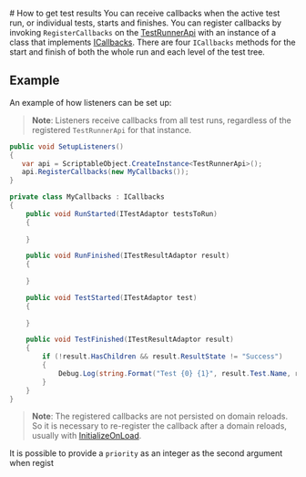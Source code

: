                                                                                                                                                                                                                                                                                                                                                                                                                                                                                                                                 # How to get test results
You can receive callbacks when the active test run, or individual tests, starts and finishes. You can register callbacks by invoking `RegisterCallbacks` on the [TestRunnerApi](./reference-test-runner-api.md) with an instance of a class that implements [ICallbacks](./reference-icallbacks.md). There are four `ICallbacks` methods for the start and finish of both the whole run and each level of the test tree. 

## Example
An example of how listeners can be set up: 

> **Note**: Listeners receive callbacks from all test runs, regardless of the registered `TestRunnerApi` for that instance.

``` C#
public void SetupListeners()
{
   var api = ScriptableObject.CreateInstance<TestRunnerApi>();
   api.RegisterCallbacks(new MyCallbacks());
}

private class MyCallbacks : ICallbacks
{
    public void RunStarted(ITestAdaptor testsToRun)
    {
       
    }

    public void RunFinished(ITestResultAdaptor result)
    {
       
    }

    public void TestStarted(ITestAdaptor test)
    {
       
    }

    public void TestFinished(ITestResultAdaptor result)
    {
        if (!result.HasChildren && result.ResultState != "Success")
        {
            Debug.Log(string.Format("Test {0} {1}", result.Test.Name, result.ResultState));
        }
    }
}
```

> **Note**: The registered callbacks are not persisted on domain reloads. So it is necessary to re-register the callback after a domain reloads, usually with [InitializeOnLoad](https://docs.unity3d.com/Manual/RunningEditorCodeOnLaunch.html).

It is possible to provide a `priority` as an integer as the second argument when regist